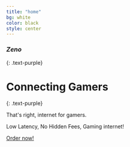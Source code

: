 ```yaml
---
title: "home"
bg: white
color: black
style: center
---
```


### *Zeno*
{: .text-purple}

<span class="fa-stack subtlecircle" style="font-size:100px; background:rgba(0,0,0,255)">
  <i class="fa fa-circle fa-stack-2x text-white"></i>
  <i class="fa fa-share-alt-square fa-stack-1x text-blue"></i>
</span>

# Connecting Gamers
{: .text-purple}


That's right, internet for gamers.

Low Latency, No Hidden Fees, Gaming internet!

<span id="forkongithub">
  <a href="https://shop.zeno.io/cart.php" class="bg-blue">
    Order now!
  </a>
</span>
